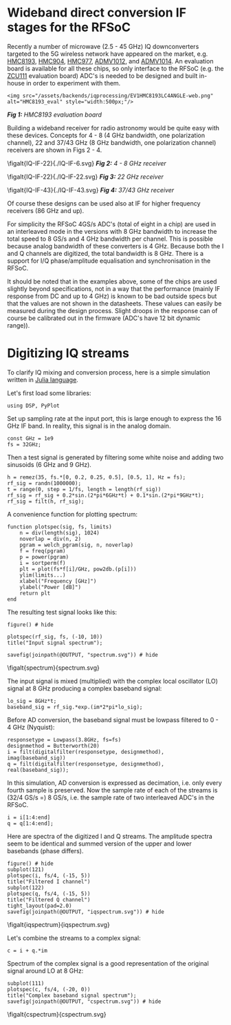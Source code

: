 <!--This file was generated, do not modify it.-->
# Wideband direct conversion IF stages for the RFSoC
Recently a number of microwave (2.5 - 45 GHz) IQ downconverters targeted to the 5G wireless network have appeared on the market, e.g. [HMC8193](https://www.analog.com/en/products/hmc8193.html), [HMC904](https://www.analog.com/en/products/hmc904.html), [HMC977](https://www.analog.com/en/products/hmc977.html), [ADMV1012](https://www.analog.com/en/products/admv1012.html), and [ADMV1014](https://www.analog.com/en/products/admv1014.html). An evaluation board is available for all these chips, so only interface to the RFSoC (e.g. the [ZCU111](https://www.xilinx.com/products/boards-and-kits/zcu111.html) evaluation board) ADC's is needed to be designed and built in-house in order to experiment with them.

~~~
<img src="/assets/backends/iqprocessing/EV1HMC8193LC4ANGLE-web.png" alt="HMC8193_eval" style="width:500px;"/>
~~~

__*Fig 1:*__ *HMC8193 evaluation board*

Building a wideband receiver for radio astronomy would be quite easy with these devices. Concepts for 4 - 8 (4 GHz bandwidth, one polarization channel), 22 and 37/43 GHz (8 GHz bandwidth, one polarization channel) receivers are shown in Figs 2 - 4.

\figalt{IQ-IF-22}{./IQ-IF-6.svg}
__*Fig 2:*__ *4 - 8 GHz receiver*

\figalt{IQ-IF-22}{./IQ-IF-22.svg}
__*Fig 3:*__ *22  GHz receiver*

\figalt{IQ-IF-43}{./IQ-IF-43.svg}
__*Fig 4:*__ *37/43 GHz receiver*

Of course these designs can be used also at IF for higher frequency receivers (86 GHz and up).

For simplicity the RFSoC 4GS/s ADC's (total of eight in a chip) are used in an interleaved mode in the versions with 8 GHz bandwidth to increase the total speed to 8 GS/s and 4 GHz bandwidth per channel. This is possible because analog bandwidth of these converters is 4 GHz. Because both the I and Q channels are digitized, the total bandwidth is 8 GHz. There is a support for I/Q phase/amplitude equalisation and synchronisation in the RFSoC.

It should be noted that in the examples above, some of the chips are used slightly beyond specifications, not in a way that the performance (mainly IF response from DC and up to 4 GHz) is known to be bad outside specs but that the values are not shown in the datasheets. These values can easily be measured during the design process. Slight droops in the response can of course be calibrated out in the firmware (ADC's have 12 bit dynamic range)).

# Digitizing IQ streams

To clarify IQ mixing and conversion process, here is a simple simulation written in [Julia language](https://julialang.org).

Let's first load some libraries:

```julia:ex1
using DSP, PyPlot
```

Set up sampling rate at the input port, this is large enough to express the 16 GHz IF band. In reality, this signal is in the analog domain.

```julia:ex2
const GHz = 1e9
fs = 32GHz;
```

Then a test signal is generated by filtering some white noise and adding two sinusoids (6 GHz and 9 GHz).

```julia:ex3
h = remez(35, fs.*[0, 0.2, 0.25, 0.5], [0.5, 1], Hz = fs);
rf_sig = randn(1000000);
t = range(0, step = 1/fs, length = length(rf_sig))
rf_sig = rf_sig + 0.2*sin.(2*pi*6GHz*t) + 0.1*sin.(2*pi*9GHz*t);
rf_sig = filt(h, rf_sig);
```

A convenience function for plotting spectrum:

```julia:ex4
function plotspec(sig, fs, limits)
    n = div(length(sig), 1024)
    noverlap = div(n, 2)
    pgram = welch_pgram(sig, n, noverlap)
    f = freq(pgram)
    p = power(pgram)
    i = sortperm(f)
    plt = plot(fs*f[i]/GHz, pow2db.(p[i]))
    ylim(limits...)
    xlabel("Frequency [GHz]")
    ylabel("Power [dB]")
    return plt
end
```

The resulting test signal looks like this:

```julia:ex5
figure() # hide

plotspec(rf_sig, fs, (-10, 10))
title("Input signal spectrum");

savefig(joinpath(@OUTPUT, "spectrum.svg")) # hide
```

\figalt{spectrum}{spectrum.svg}

The input signal is mixed (multiplied) with the complex local oscillator (LO) signal at 8 GHz producing a complex baseband signal:

```julia:ex6
lo_sig = 8GHz*t;
baseband_sig = rf_sig.*exp.(im*2*pi*lo_sig);
```

Before AD conversion, the baseband signal must be lowpass filtered to 0 - 4 GHz (Nyquist):

```julia:ex7
responsetype = Lowpass(3.8GHz, fs=fs)
designmethod = Butterworth(20)
i = filt(digitalfilter(responsetype, designmethod), imag(baseband_sig))
q = filt(digitalfilter(responsetype, designmethod), real(baseband_sig));
```

In this simulation, AD conversion is expressed as decimation, i.e. only every fourth sample is preserved. Now the sample rate of each of the streams is (32/4 GS/s =) 8 GS/s, i.e. the sample rate of two interleaved ADC's in the RFSoC.

```julia:ex8
i = i[1:4:end]
q = q[1:4:end];
```

Here are spectra of the digitized I and Q streams. The amplitude spectra seem to be identical and summed version of the upper and lower basebands (phase differs).

```julia:ex9
figure() # hide
subplot(121)
plotspec(i, fs/4, (-15, 5))
title("Filtered I channel")
subplot(122)
plotspec(q, fs/4, (-15, 5))
title("Filtered Q channel")
tight_layout(pad=2.0)
savefig(joinpath(@OUTPUT, "iqspectrum.svg")) # hide
```

\figalt{iqspectrum}{iqspectrum.svg}

Let's combine the streams to a complex signal:

```julia:ex10
c = i + q.*im
```

Spectrum of the complex signal is a good representation of the original signal around LO at 8 GHz:

```julia:ex11
subplot(111)
plotspec(c, fs/4, (-20, 0))
title("Complex baseband signal spectrum");
savefig(joinpath(@OUTPUT, "cspectrum.svg")) # hide
```

\figalt{cspectrum}{cspectrum.svg}

